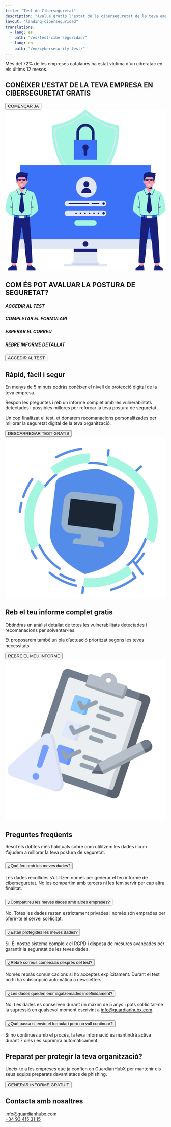 ```yaml
---
title: "Test de Ciberseguretat"
description: "Avalua gratis l'estat de la ciberseguretat de la teva empresa amb GuardianHubX"
layout: "landing-ciberseguridad"
translations:
  - lang: es
    path: "/es/test-ciberseguridad/"
  - lang: en
    path: "/en/cybersecurity-test/"
---
```


<!-- Hero Section -->
<section class="landing-hero-section">
  <div class="container">
    <div class="row align-items-center">
      <div class="col-lg-6 landing-fade-in">
        <p class="landing-hero-subtitle">
          Més del <span class="highlight-circle">72%</span> de les empreses catalanes ha estat víctima d'un ciberatac en els últims 12 mesos.
        </p>
        <h1 class="landing-hero-title">CONÈIXER L'ESTAT DE LA TEVA EMPRESA EN CIBERSEGURETAT GRATIS</h1>
        <button onclick="window.location='https://test.guardianhubx.com'"  class="landing-btn landing-btn-primary">
          COMENÇAR JA <i class="fas fa-arrow-right landing-arrow-soft-green"></i>
        </button>
      </div>
      <div class="col-lg-6 text-center landing-slide-in-right">
        <div class="landing-hero-img-wrapper">
          <img src="/img/test-1.svg" alt="Test de ciberseguretat - Monitor" class="img-fluid">
        </div>
      </div>
    </div>
  </div>
</section>

<!-- Steps Section -->
<section class="landing-steps-section py-5">
  <div class="container text-center">
    <h2 class="landing-cta-title landing-fade-in mb-5">COM ÉS POT AVALUAR LA POSTURA DE SEGURETAT?</h2>
    <div class="d-flex flex-wrap justify-content-center steps-visual-container">
      <div class="step-card landing-fade-in">
        <div class="step-icon-wrapper bg-1"><i class="fas fa-mouse-pointer step-icon"></i></div>
        <h5 class="step-title">ACCEDIR AL TEST</h5>
      </div>
      <div class="step-card landing-fade-in">
        <div class="step-icon-wrapper bg-2"><i class="fa-regular fa-check-square step-icon"></i></div>
        <h5 class="step-title">COMPLETAR EL FORMULARI</h5>
      </div>
      <div class="step-card landing-fade-in">
        <div class="step-icon-wrapper bg-3"><i class="fa-regular fa-clock step-icon"></i></div>
        <h5 class="step-title">ESPERAR EL CORREU</h5>
      </div>
      <div class="step-card landing-fade-in">
        <div class="step-icon-wrapper bg-4"><i class="fa-regular fa-envelope step-icon"></i></div>
        <h5 class="step-title">REBRE INFORME DETALLAT</h5>
      </div>
    </div>
    <button onclick="location.href='https://test.guardianhubx.com'"  class="landing-btn landing-btn-primary mt-5 landing-fade-in">
      ACCEDIR AL TEST <i class="fas fa-arrow-right landing-arrow-soft-green"></i>
    </button>
  </div>
</section>

<!-- Entrenamiento Section -->
<section class="landing-section">
  <div class="container">
    <div class="row align-items-center">
      <div class="col-lg-8 landing-slide-in-left">
        <h2 class="landing-section-title text-start">Ràpid, fàcil i segur</h2>
        <p class="mb-3 landing-text-muted">En menys de 5 minuts podràs conèixer el nivell de protecció digital de la teva empresa.</p>
        <p class="mb-3 landing-text-muted">Respon les preguntes i reb un informe complet amb les vulnerabilitats detectades i possibles millores per reforçar la teva postura de seguretat.</p>
        <p class="mb-4 landing-text-muted">Un cop finalitzat el test, et donarem recomanacions personalitzades per millorar la seguretat digital de la teva organització.</p>
        <button onclick="window.location='https://test.guardianhubx.com'"  class="landing-btn landing-btn-primary">
          DESCARREGAR TEST GRATIS <i class="fas fa-angle-double-right arrow-soft-green"></i>
        </button>
      </div>
      <div class="col-lg-4 text-center landing-slide-in-right">
        <img src="/img/test-2.svg" alt="Checklist digital" class="img-fluid landing-training-img">
      </div>
    </div>
  </div>
</section>

<!-- Resultats Section -->
<section class="landing-section">
  <div class="container">
    <div class="row align-items-center">
      <div class="col-lg-8 landing-slide-in-left order-1 order-md-2">
        <h2 class="landing-section-title text-start">Reb el teu informe complet <span class="green-pastel">gratis</span></h2>
        <p class="mb-3 landing-text-muted">Obtindras un anàlisi detallat de totes les vulnerabilitats detectades i recomanacions per solventar-les.</p>
        <p class="mb-3 landing-text-muted">Et proposarem també un pla d’actuació prioritzat segons les teves necessitats.</p>
        <button onclick="window.location='https://test.guardianhubx.com'"  class="landing-btn landing-btn-primary">
          REBRE EL MEU INFORME <i class="fas fa-angle-double-right arrow-soft-green"></i>
        </button>
      </div>
      <div class="col-lg-4 text-center landing-slide-in-right order-2 order-md-1">
        <img src="/img/test-3.svg" alt="Informe de ciberseguretat" class="img-fluid landing-training-img">
      </div>
    </div>
  </div>
</section>

<!-- FAQ Section -->
<section class="landing-section py-5">
<div class="container">
<h2 class="landing-section-title text-center mb-4">Preguntes freqüents</h2>
<p class="text-center mb-5 landing-text-muted">Resol els dubtes més habituals sobre com utilitzem les dades i com t’ajudem a millorar la teva postura de seguretat.</p>

<div class="accordion" id="faqAccordion" data-bs-theme="light">

  <!-- Pregunta 1 -->
  <div class="accordion-item">
    <h3 class="accordion-header" id="faq1">
      <button class="accordion-button collapsed" type="button" data-bs-toggle="collapse" data-bs-target="#faq1-collapse" aria-expanded="false" aria-controls="faq1-collapse">
        ¿Què feu amb les meves dades?
      </button>
    </h3>
    <div id="faq1-collapse" class="accordion-collapse collapse" aria-labelledby="faq1" data-bs-parent="#faqAccordion">
      <div class="accordion-body">
        Les dades recollides s’utilitzen només per generar el teu informe de ciberseguretat. No les compartim amb tercers ni les fem servir per cap altra finalitat.
      </div>
    </div>
  </div>

  <!-- Pregunta 2 -->
  <div class="accordion-item mt-3">
    <h3 class="accordion-header" id="faq2">
      <button class="accordion-button collapsed" type="button" data-bs-toggle="collapse" data-bs-target="#faq2-collapse" aria-expanded="false" aria-controls="faq2-collapse">
        ¿Compartireu les meves dades amb altres empreses?
      </button>
    </h3>
    <div id="faq2-collapse" class="accordion-collapse collapse" aria-labelledby="faq2" data-bs-parent="#faqAccordion">
      <div class="accordion-body">
        No. Totes les dades resten estrictament privades i només són emprades per oferir-te el servei sol·licitat.
      </div>
    </div>
  </div>

  <!-- Pregunta 3 -->
  <div class="accordion-item mt-3">
    <h3 class="accordion-header" id="faq3">
      <button class="accordion-button collapsed" type="button" data-bs-toggle="collapse" data-bs-target="#faq3-collapse" aria-expanded="false" aria-controls="faq3-collapse">
        ¿Estan protegides les meves dades?
      </button>
    </h3>
    <div id="faq3-collapse" class="accordion-collapse collapse" aria-labelledby="faq3" data-bs-parent="#faqAccordion">
      <div class="accordion-body">
        Sí. El nostre sistema compleix el RGPD i disposa de mesures avançades per garantir la seguretat de les teves dades.
      </div>
    </div>
  </div>

  <!-- Pregunta 4 -->
  <div class="accordion-item mt-3">
    <h3 class="accordion-header" id="faq4">
      <button class="accordion-button collapsed" type="button" data-bs-toggle="collapse" data-bs-target="#faq4-collapse" aria-expanded="false" aria-controls="faq4-collapse">
        ¿Rebré correus comercials després del test?
      </button>
    </h3>
    <div id="faq4-collapse" class="accordion-collapse collapse" aria-labelledby="faq4" data-bs-parent="#faqAccordion">
      <div class="accordion-body">
        Només rebràs comunicacions si ho acceptes explícitament. Durant el test no hi ha subscripció automàtica a newsletters.
      </div>
    </div>
  </div>

  <!-- Pregunta 5 -->
  <div class="accordion-item mt-3">
    <h3 class="accordion-header" id="faq5">
      <button class="accordion-button collapsed" type="button" data-bs-toggle="collapse" data-bs-target="#faq5-collapse" aria-expanded="false" aria-controls="faq5-collapse">
        ¿Les dades queden emmagatzemades indefinidament?
      </button>
    </h3>
    <div id="faq5-collapse" class="accordion-collapse collapse" aria-labelledby="faq5" data-bs-parent="#faqAccordion">
      <div class="accordion-body">
        No. Les dades es conserven durant un màxim de 5 anys i pots sol·licitar-ne la supressió en qualsevol moment escrivint a <a href="mailto:info@guardianhubx.com">info@guardianhubx.com</a>.
      </div>
    </div>
  </div>

  <!-- Pregunta 6 -->
  <div class="accordion-item mt-3">
    <h3 class="accordion-header" id="faq6">
      <button class="accordion-button collapsed" type="button" data-bs-toggle="collapse" data-bs-target="#faq6-collapse" aria-expanded="false" aria-controls="faq6-collapse">
        ¿Què passa si envio el formulari però no vull continuar?
      </button>
    </h3>
    <div id="faq6-collapse" class="accordion-collapse collapse" aria-labelledby="faq6" data-bs-parent="#faqAccordion">
      <div class="accordion-body">
        Si no continues amb el procés, la teva informació es mantindrà activa durant 7 dies i es suprimirà automàticament.
      </div>
    </div>
  </div>

</div>
</div>
</section>

<!-- CTA Final -->
<section class="landing-cta-section py-5">
  <div class="container text-center">
    <h2 class="landing-cta-title landing-fade-in">Preparat per protegir la teva organització?</h2>
    <p class="landing-cta-subtitle landing-fade-in">Uneix-te a les empreses que ja confien en GuardianHubX per mantenir els seus equips preparats davant atacs de phishing.</p>
    <button onclick="window.location='https://test.guardianhubx.com'"  class="landing-btn landing-btn-primary">
      GENERAR INFORME GRATUÏT <i class="fas fa-angle-double-right arrow-soft-green"></i>
    </button>
  </div>
</section>

<!-- Contacto -->
<section class="landing-contact-section py-5">
  <div class="container">
    <h2 class="landing-section-title text-center mb-4">Contacta amb nosaltres</h2>
    <div class="row justify-content-md-center mb-5">
      <div class="col-12 col-md-4 d-flex align-items-center justify-content-start mb-3">
        <i class="fas fa-envelope fa-2x landing-text-primary me-3"></i>
        <a href="mailto:info@guardianhubx.com" class="landing-text-muted fs-5">info@guardianhubx.com</a>
      </div>
      <div class="col-12 col-md-4 d-flex align-items-center justify-content-start mb-3">
        <i class="fas fa-phone fa-2x landing-text-primary me-3"></i>
        <a href="tel:+34934153115" class="landing-text-muted fs-5">+34 93 415 31 15</a>
      </div>
    </div>
  </div>
</section>

<!-- Scripts -->
<script src="https://cdnjs.cloudflare.com/ajax/libs/bootstrap/5.3.0/js/bootstrap.bundle.min.js"></script> 
<script>
    // Navbar scroll effect
    window.addEventListener('scroll', function() {
        const navbar = document.querySelector('.landing-navbar');
        if (navbar && window.scrollY > 50) {
            navbar.classList.add('landing-scrolled');
        } else if (navbar) {
            navbar.classList.remove('landing-scrolled');
        }
    });

    // Scroll animations
    const observerOptions = {
        threshold: 0.1,
        rootMargin: '0px 0px -50px 0px'
    };

    const observer = new IntersectionObserver(function(entries) {
        entries.forEach(entry => {
            if (entry.isIntersecting) {
                entry.target.classList.add('landing-visible');
            }
        });
    }, observerOptions);

    document.querySelectorAll('.landing-fade-in, .landing-slide-in-left, .landing-slide-in-right').forEach(el => {
        observer.observe(el);
    });

    // Add loading animation
    window.addEventListener('load', function() {
        document.body.style.opacity = '1';
    });
</script>